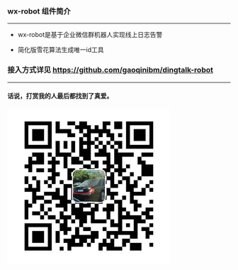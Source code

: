 ### wx-robot 组件简介
----------------------------------------------
- wx-robot是基于企业微信群机器人实现线上日志告警
* 简化版雪花算法生成唯一id工具

### 接入方式详见 https://github.com/gaoqinibm/dingtalk-robot
----------------------------------------------
#### 话说，打赏我的人最后都找到了真爱。
![Alt text](./src/main/resources/支付宝二维码.png)